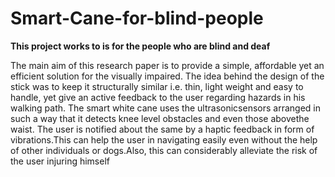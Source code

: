 # Smart-Cane-for-blind-people
**This project works to  is for the people who are blind and deaf**


The main aim of this research paper is to provide a simple, affordable yet an efficient solution for the visually impaired. The idea behind the design of the stick was to keep it structurally similar i.e. thin, light weight and easy to handle, yet give an active feedback to the user regarding hazards in his walking path. The smart white cane uses the ultrasonicsensors arranged in such a way that it detects knee level obstacles and even those abovethe waist. The user is notified about the same by a haptic feedback in form of vibrations.This can help the user in navigating easily even without the help of other individuals or dogs.Also, this can considerably alleviate the risk of the user injuring himself
